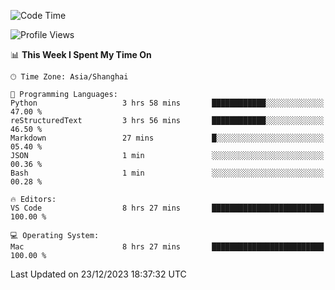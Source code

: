 <!--START_SECTION:waka-->
![Code Time](http://img.shields.io/badge/Code%20Time-286%20hrs%2026%20mins-blue)

![Profile Views](http://img.shields.io/badge/Profile%20Views-0-blue)

📊 **This Week I Spent My Time On** 

```text
🕑︎ Time Zone: Asia/Shanghai

💬 Programming Languages: 
Python                   3 hrs 58 mins       ████████████░░░░░░░░░░░░░   47.00 % 
reStructuredText         3 hrs 56 mins       ████████████░░░░░░░░░░░░░   46.50 % 
Markdown                 27 mins             █░░░░░░░░░░░░░░░░░░░░░░░░   05.40 % 
JSON                     1 min               ░░░░░░░░░░░░░░░░░░░░░░░░░   00.36 % 
Bash                     1 min               ░░░░░░░░░░░░░░░░░░░░░░░░░   00.28 % 

🔥 Editors: 
VS Code                  8 hrs 27 mins       █████████████████████████   100.00 % 

💻 Operating System: 
Mac                      8 hrs 27 mins       █████████████████████████   100.00 % 
```


 Last Updated on 23/12/2023 18:37:32 UTC
<!--END_SECTION:waka-->